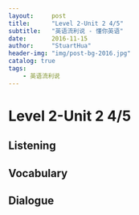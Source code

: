 ```yaml
---
layout:     post
title:      "Level 2-Unit 2 4/5"
subtitle:   "英语流利说 - 懂你英语"
date:       2016-11-15
author:     "StuartHua"
header-img: "img/post-bg-2016.jpg"
catalog: true
tags:
    - 英语流利说
---
```


# Level 2-Unit 2 4/5

<!-- more -->

## Listening



## Vocabulary



## Dialogue



